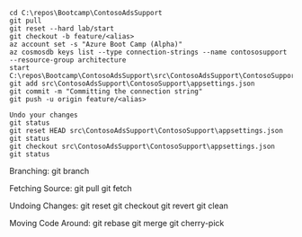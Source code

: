 ```
cd C:\repos\Bootcamp\ContosoAdsSupport
git pull
git reset --hard lab/start
git checkout -b feature/<alias>
az account set -s "Azure Boot Camp (Alpha)"
az cosmosdb keys list --type connection-strings --name contososupport --resource-group architecture
start C:\repos\Bootcamp\ContosoAdsSupport\src\ContosoAdsSupport\ContosoSupport.sln
git add src\ContosoAdsSupport\ContosoSupport\appsettings.json
git commit -m "Committing the connection string"
git push -u origin feature/<alias>

Undo your changes
git status
git reset HEAD src\ContosoAdsSupport\ContosoSupport\appsettings.json
git status
git checkout src\ContosoAdsSupport\ContosoSupport\appsettings.json
git status
```

Branching:
git branch

Fetching Source:
git pull
git fetch

Undoing Changes:
git reset
git checkout
git revert
git clean

Moving Code Around:
git rebase
git merge
git cherry-pick
